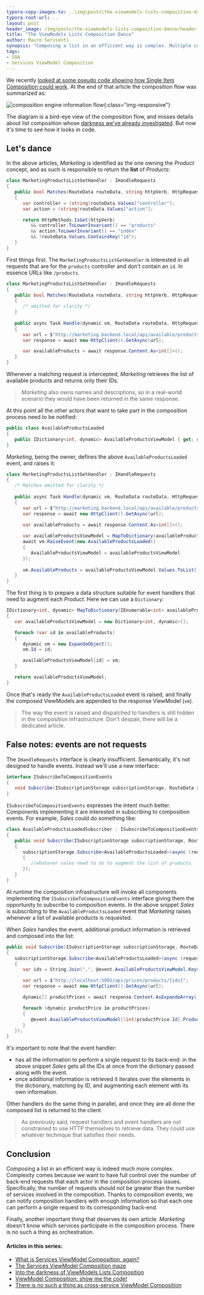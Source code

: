 ```yaml
---
typora-copy-images-to: ..\img\posts\the-viewmodels-lists-composition-dance
typora-root-url: ..
layout: post
header_image: /img/posts/the-viewmodels-lists-composition-dance/header.jpg
title: "The ViewModels Lists Composition Dance"
author: Mauro Servienti
synopsis: "Composing a list in an efficient way is complex. Multiple components need to interact with each other to produce the final result. It's not that different from a chorus, where each dancer performs the studied choreography so that the end result is an amazing ballet."
tags:
- SOA
- Services ViewModel Composition
---
```


We recently [looked at some pseudo code showing how Single Item Composition could work](https://milestone.topics.it/2019/03/06/viewmodel-composition-show-me-the-code.html). At the end of that article the composition flow was summarized as:

![composition engine information flow](/img/posts/the-viewmodels-lists-composition-dance/1551868103502.png){:class="img-responsive"}

The diagram is a bird-eye view of the composition flow, and misses details about list composition whose [darkness we've already investigated](https://milestone.topics.it/2019/02/28/into-the-darkness-of-viewmodel-lists-composition.html). But now it's time to see how it looks in code.

## Let's dance

In the above articles, _Marketing_ is identified as the one owning the *Product* concept, and as such is responsible to return the **list** of *Products*:

```csharp
class MarketingProductsListGetHandler : IHandleRequests
{
   public bool Matches(RouteData routeData, string httpVerb, HttpRequest request)
   {
      var controller = (string)routeData.Values["controller"];
      var action = (string)routeData.Values["action"];

      return HttpMethods.IsGet(httpVerb)
         && controller.ToLowerInvariant() == "products"
         && action.ToLowerInvariant() == "index"
         && !routeData.Values.ContainsKey("id");
   }
}
```

First things first. The `MarketingProductsListGetHandler` is interested in all requests that are for the `products` controller and don't contain an `id`. In essence URLs like `/products`.

```csharp
class MarketingProductsListGetHandler : IHandleRequests
{
   public bool Matches(RouteData routeData, string httpVerb, HttpRequest request)
   {
      /* omitted for clarity */
   }
   
   public async Task Handle(dynamic vm, RouteData routeData, HttpRequest request)
   {
      var url = $"http://marketing.backend.local/api/available/products";
      var response = await new HttpClient().GetAsync(url);

      var availableProducts = await response.Content.As<int[]>();
   }
}
```

Whenever a matching request is intercepted, _Marketing_ retrieves the list of available products and returns only their IDs.

> _Marketing_ also owns names and descriptions, so in a real-world scenario they would have been returned in the same response.

At this point all the other actors that want to take part in the composition process need to be notified:

```csharp
public class AvailableProductsLoaded
{
   public IDictionary<int, dynamic> AvailableProductsViewModel { get; set; }
}
```

_Marketing_, being the owner, defines the above `AvailableProductsLoaded` event, and raises it:

```csharp
class MarketingProductsListGetHandler : IHandleRequests
{
   /* Matches omitted for clarity */
   
   public async Task Handle(dynamic vm, RouteData routeData, HttpRequest request)
   {
      var url = $"http://marketing.backend.local/api/available/products";
      var response = await new HttpClient().GetAsync(url);

      var availableProducts = await response.Content.As<int[]>();
      
      var availableProductsViewModel = MapToDictionary(availableProducts);
      await vm.RaiseEvent(new AvailableProductsLoaded()
      {
         AvailableProductsViewModel = availableProductsViewModel
      });
      
      vm.AvailableProducts = availableProductsViewModel.Values.ToList();
   }
}
```

The first thing is to prepare a data structure suitable for event handlers that need to augment each _Product_. Here we can use a `Dictionary`:

```csharp
IDictionary<int, dynamic> MapToDictionary(IEnumerable<int> availableProducts)
{
   var availableProductsViewModel = new Dictionary<int, dynamic>();

   foreach (var id in availableProducts)
   {
      dynamic vm = new ExpandoObject();
      vm.Id = id;

      availableProductsViewModel[id] = vm;
   }

   return availableProductsViewModel;
}
```

Once that's ready the `AvailableProductsLoaded` event is raised, and finally the composed ViewModels are appended to the response ViewModel (`vm`).

> The way the event is raised and dispatched to handlers is still hidden in the composition infrastructure. Don't despair, there will be a dedicated article.

## False notes: events are not requests

The `IHandleRequests` interface is clearly insufficient. Semantically, it's not designed to handle events. Instead we'll use a new interface:

```csharp
interface ISubscribeToCompositionEvents
{
   void Subscribe(ISubscriptionStorage subscriptionStorage, RouteData routeData, HttpRequest request);
}
```

`ISubscribeToCompositionEvents` expresses the intent much better. Components implementing it are interested in subscribing to composition events. For example, _Sales_ could do something like:

```csharp
class AvailableProductsLoadedSubscriber : ISubscribeToCompositionEvents
{
   public void Subscribe(ISubscriptionStorage subscriptionStorage, RouteData routeData, HttpRequest request)
   {
      subscriptionStorage.Subscribe<AvailableProductsLoaded>(async (requestId, pageViewModel, @event, rd, req) =>
      {
         //whatever sales need to do to augment the list of products
      });
   }
}
```

At runtime the composition infrastructure will invoke all components implementing the `ISubscribeToCompositionEvents` interface giving them the opportunity to subscribe to composition events. In the above snippet _Sales_ is subscribing to the `AvailableProductsLoaded` event that _Marketing_ raises whenever a list of available products is requested.

When _Sales_ handles the event, additional product information is retrieved and composed into the list:

```csharp
public void Subscribe(ISubscriptionStorage subscriptionStorage, RouteData routeData, HttpRequest request)
{
   subscriptionStorage.Subscribe<AvailableProductsLoaded>(async (requestId, pageViewModel, @event, rd, req) =>
   {
      var ids = String.Join(",", @event.AvailableProductsViewModel.Keys);

      var url = $"http://localhost:5001/api/prices/products/{ids}";
      var response = await new HttpClient().GetAsync(url);

      dynamic[] productPrices = await response.Content.AsExpandoArray();

      foreach (dynamic productPrice in productPrices)
      {
         @event.AvailableProductsViewModel[(int)productPrice.Id].ProductPrice = productPrice.Price;
      }
   });
}
```

It's important to note that the event handler:

- has all the information to perform a single request to its back-end: in the above snippet _Sales_ gets all the IDs at once from the dictionary passed along with the event.
- once additional information is retrieved it iterates over the elements in the dictionary, matching by ID, and augmenting each element with its own information.

Other handlers do the same thing in parallel, and once they are all done the composed list is returned to the client.

> As previously said, request handlers and event handlers are not constrained to use HTTP themselves to retrieve data. They could use whatever technique that satisfies their needs.

## Conclusion

Composing a list in an efficient way is indeed much more complex. Complexity comes because we want to have full control over the number of back-end requests that each actor in the composition process issues. Specifically, the number of requests should not be greater than the number of services involved in the composition. Thanks to composition events, we can notify composition handlers with enough information so that each one can perform a single request to its corresponding back-end.

Finally, another important thing that deserves its own article: _Marketing_ doesn't know which services participate in the composition process. There is no such a thing as orchestration.

#### Articles in this series:

- [What is Services ViewModel Composition, again?](https://milestone.topics.it/2019/02/06/what-is-services-viewmodel-composition-again.html)
- [The Services ViewModel Composition maze](https://milestone.topics.it/2019/02/20/viewmodel-composition-maze.html)
- [Into the darkness of ViewModels Lists Composition](https://milestone.topics.it/2019/02/28/into-the-darkness-of-viewmodel-lists-composition.html)
- [ViewModel Composition: show me the code!](https://milestone.topics.it/2019/03/06/viewmodel-composition-show-me-the-code.html)
- [There is no such a thing as cross-service ViewModel Composition](https://milestone.topics.it/2019/03/13/there-is-no-such-a-thing-as-cross-services-composition.html)
